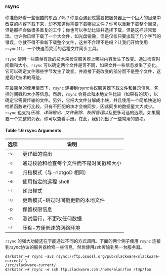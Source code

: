 ### rsync

你准备好看一些很酷的东西了吗？你是否遇到过需要把服务器上一个巨大的目录中改变的内容下载下来，却不知道你需要下载哪些文件？你可以重新下载整个目录，但是那样会做很多重复的工作；你也可以手动比较并选择下载，但是这样非常繁琐。也许你已经下载了一个大文件，如光盘镜像，但是仅仅只要出现了几个字节的错误，你就不得不重新下载整个文件，这并不合理不是吗？让我们开始使用 `rsync(1)`，一个快速而灵活的远程文件同步工具。

`rsync` 使用一些简单有效的技术来检查服务器上哪些内容发生了改变。通过检查时间戳和大小，`rsync` 可以确定两个文件是否不同，如果文件一些信息发生了变化，它可以确定文件哪些字节发生了改变。并直接下载改变的部分而不是整个文件，这是现代技术的奇迹。

在最简单的使用情景下，`rsync` 连接到*rsync*协议服务器下载文件和目录信息，包括时间戳和大小等信息。然后，`rsync` 会将此和本地文件比较（如果有的话），以确定它需要传输的文件。另外，它把大文件分解成小块，并且使用一个简单快速的哈希函数进行比较，只有不匹配的块才会被同步，因此同步的数据量大大减少。 `rsync` 也支持*压缩*、_详细输出_、_文件删除_、*权限管理*以及更多可选的选项。如果需要一个完整的列表，你可以查看手册。在此，我们列出了一些常用的选项。

#### Table 1.6 rsync Arguments

| 选项 | 说明                                     |
| ---- | ---------------------------------------- |
| `-v` | 更详细的输出                             |
| `-c` | 通过校验和检查每个文件而不是时间戳和大小 |
| `-a` | 归档模式（与-rlptgoD 相同）              |
| `-e` | 使用指定的远程 shell                     |
| `-r` | 递归模式                                 |
| `-u` | 更新模式-跳过时间戳更新的本地文件        |
| `-p` | 保留权限信息                             |
| `-n` | 测试运行，不更改任何数据                 |
| `-z` | 压缩-方便低速的网络环境                  |

`rsync` 的强大功能还在于能通过不同的方式调用。下面的两个例子使用 `rsync` 连接到*rsync*协议的服务器检索一些信息，然后使用*ssh*传输到另一台服务器。

```
darkstar:~# rsync -avz rsync://ftp.osuosl.org/pub/slackware/slackware-current/ \
/src/slackware-current/
darkstar:~# rsync -e ssh ftp.slackware.com:/home/alan/foo /tmp/foo
```
